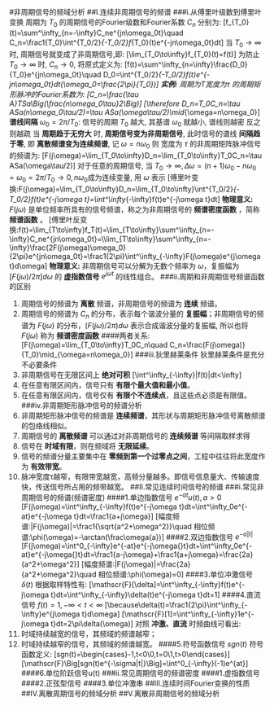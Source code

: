 #非周期信号的频域分析
##I.连续非周期信号的频谱
###i.从傅里叶级数到傅里叶变换
周期为 $T_0$ 的周期信号的Fourier级数和Fourier系数 $C_n$ 分别为:
\[f_{T_0}(t)=\sum^\infty_{n=-\infty}C_ne^{jn\omega_0t}\quad
C_n=\frac1{T_0}\int^{T_0/2}_{-T_0/2}f_{T_0}(t)e^{-jn\omega_0t}dt\]
当 $T_0\to\infty$ 时, 周期信号就变成了非周期信号,即:
\[\lim_{T_0\to\infty}f_{T_0}(t)=f(t)\]
为防止 $T_0\to\infty$ 时, $C_n\to0$, 将原式定义为:
\[f(t)=\sum^\infty_{n=\infty}\frac{D_0}{T_0}e^{jn\omega_0t}\quad
D_0=\int^{T_0/2}_{-T_0/2}f(t)e^{-jn\omega_0t}dt(\omega_0=\frac{2\pi}{T_0})\]
**实例:** 周期为T宽度为τ 的周期矩形脉冲的Fourier系数为:
\[C_n=\frac{\tau A}TSa\Big(\frac{n\omega_0\tau}2\Big)\]
\[\therefore D_n=T_0C_n=\tau ASa(n\omega_0\tau/2)=\tau ASa(\omega\tau/2)\mid_{\omega=n\omega_0}\]
**谱线间隔** $\omega_0=2\pi/T_0$: 信号的周期 $T_0$ 越大, 其基谱 $\omega_0$ 就越小, 谱线则越密 反之 则越疏 当 **周期趋于无穷大** 时, **周期信号变为非周期信号**, 此时信号的谱线 **间隔趋于零**, 即 **离散频谱变为连续频谱**, 记 $\omega=n\omega_0$ 则 宽度为 $\tau$ 的非周期矩阵脉冲信号的频谱为:
\[F(j\omega)=\lim_{T_0\to\infty}D_n=\lim_{T_0\to\infty}T_0C_n=\tau ASa(\omega\tau/2)\]
对于任意的周期信号, 当 $T_0\to\infty,\Delta\omega=(n+1)\omega_0-n\omega_0=\omega_0=2\pi/T_0\to0,n\omega_0$成为连续变量, 用 $\omega$ 表示
\[傅里叶变换:F(j\omega)=\lim_{T_0\to\infty}D_n=\lim_{T_0\to\infty}\int^{T_0/2}_{-T_0/2}f(t)e^{-j\omega t}=\int^\infty_{-\infty}f(t)e^{-j\omega t}dt\]
**物理意义:** $F(jω)$ 是单位频率所具有的信号频谱，称之为非周期信号的 **频谱密度函数** ，简称 **频谱函数** 。
\[傅里叶反变换:f(t)=\lim_{T\to\infty}f_T(t)=\lim_{T\to\infty}\sum^\infty_{n=-\infty}C_ne^{jn\omega_0t}=\\\lim_{T\to\infty}\sum^\infty_{n=-\infty}\frac{2F(j\omega)\omega_0}{2\pi}e^{jn\omega_0t}=\frac1{2\pi}\int^\infty_{-\infty}F(j\omega)e^{j\omega t}d\omega\]
**物理意义:** 非周期信号可以分解为无数个频率为 $\omega$，复振幅为 $[F(j\omega)/2\pi]d\omega$ 的 **虚指数信号** $e^{j\omega t}$ 的线性组合。
###ii.周期和非周期信号频谱函数的区别
1. 周期信号的频谱为 **离散** 频谱，非周期信号的频谱为 **连续** 频谱。
1. 周期信号的频谱为 $C_n$ 的分布，表示每个谐波分量的 **复振幅**；非周期信号的频谱为 $F(j\omega)$ 的分布，$(F(j\omega)/2\pi)d\omega$ 表示合成谐波分量的复振幅, 所以也将 $F(j\omega)$ 称为 **频谱密度函数**
####两者关系:
\[F(j\omega)=\lim_{T_0\to\infty}T_0C_n\quad
C_n=\frac{F(j\omega)}{T_0}\mid_{\omega=n\omega_0}\]
###iii.狄里赫莱条件
狄里赫莱条件是充分不必要条件
1. 非周期信号在无限区间上 **绝对可积**
\[\int^\infty_{-\infty}|f(t)|dt<\infty\]
2. 在任意有限区间内，信号只有 **有限个最大值和最小值**。
2. 在任意有限区间内，信号仅有 **有限个不连续点**，且这些点必须是有限值。
###iv.非周期矩形脉冲信号的频谱分析
1. 非周期矩形脉冲信号的频谱是 **连续频谱**，其形状与周期矩形脉冲信号离散频谱的包络线相似。
1. 周期信号的 **离散频谱** 可以通过对非周期信号的 **连续频谱** 等间隔取样求得
1. 信号在 **时域有限**，则在频域将 **无限延续**。
1. 信号的频谱分量主要集中在 **零频到第一个过零点之间**，工程中往往将此宽度作为 **有效带宽**。
1. 脉冲宽度τ越窄，有限带宽越宽，高频分量越多。即信号信息量大、传输速度快，传送信号所占用的频带越宽。
##II.常见连续时间信号的频谱
###i.常见非周期信号的频谱(频谱密度)
####1.单边指数信号 $e^{-at}u(t),a>0$
\[F(j\omega)=\int^\infty_{-\infty}f(t)e^{-j\omega t}dt=\int^\infty_0e^{-at}e^{-j\omega t}dt=\frac1{a+j\omega}\]
\[幅度频谱:|F(j\omega)|=\frac1{\sqrt{a^2+\omega^2}}\quad
相位频谱:\phi(\omega)=-\arctan(\frac\omega{a})\]
####2.双边指数信号 $e^{-a|t|}$
\[F(j\omega)=\int^0_{-\infty}e^{-at}e^{-j\omega{}t}dt+\int^\infty_0e^{-at}e^{-j\omega{}t}dt=\frac1{a-j\omega}+\frac1{a+j\omega}=\frac{2a}{a^2+\omega^2}\]
\[幅度频谱:|F(j\omega)|=\frac{2a}{a^2+\omega^2}\quad
相位频谱:\phi(\omega)=0\]
####3.单位冲激信号 $\delta(t)$
根据取样特性有:
\[\mathscr{F}[\delta]=\int^\infty_{-\infty}f(t)e^{-j\omega t}dt=\int^\infty_{-\infty}\delta(t)e^{-j\omega t}dt=1\]
####4.直流信号 $f(t)=1,-\infty<t<\infty$
\[\because\delta(t)=\frac1{2\pi}\int^\infty_{-\infty}e^{j\omega t}d\omega\]
\[\mathscr{F}[1]=\int^\infty_{-\infty}1e^{-j\omega t}dt=2\pi\delta(\omega)\]
对照 **冲激、直流** 时频曲线可看出:
1. 时域持续越宽的信号，其频域的频谱越窄；
1. 时域持续越窄的信号，其频域的频谱越宽。
####5.符号函数信号 $sgn(t)$
符号函数定义:
\[sgn(t)=\begin{cases}-1,t<0\\0,t=0\\1,t>0\end{cases}\]
\[\mathscr{F}\Big[sgn(t)e^{-\sigma|t|}\Big]=\int^0_{-\infty}(-1)e^{at}\]
####6.单位阶跃信号u(t)
###ii.常见周期信号的频谱密度
####1.虚指数信号
####2.正弦型信号
####3.单位冲激串
##III.连续时间Fourier变换的性质
##IV.离散周期信号的频域分析
##V.离散非周期信号的频域分析
